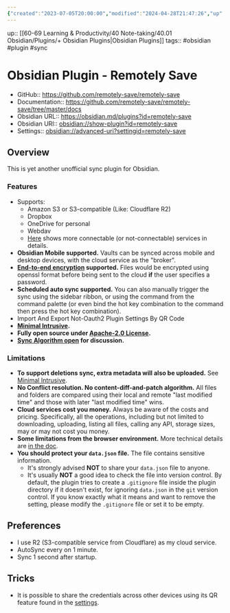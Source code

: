 ```yaml
---
{"created":"2023-07-05T20:00:00","modified":"2024-04-28T21:47:26","up":null,"tags":["obsidian","plugin"],"completed":null,"title":"Obsidian Plugin - Remotely Save","dg-publish":true,"permalink":"/60-69-learning-and-productivity/40-note-taking/40-01-obsidian/plugins/remotely-save/","dgPassFrontmatter":true,"updated":"2024-04-28T21:47:26"}
---
```



up:: [[60-69 Learning & Productivity/40 Note-taking/40.01 Obsidian/Plugins/+ Obsidian Plugins\|Obsidian Plugins]]
tags:: #obsidian #plugin #sync


# Obsidian Plugin - Remotely Save

- GitHub:: https://github.com/remotely-save/remotely-save
- Documentation:: https://github.com/remotely-save/remotely-save/tree/master/docs
- Obsidian URL:: https://obsidian.md/plugins?id=remotely-save
- Obsidian URI:: [obsidian://show-plugin?id=remotely-save](obsidian://show-plugin?id=remotely-save)
- Settings:: [obsidian://advanced-uri?settingid=remotely-save](obsidian://advanced-uri?settingid=remotely-save)

## Overview

This is yet another unofficial sync plugin for Obsidian.

### Features

- Supports:
    - Amazon S3 or S3-compatible (Like: Cloudflare R2)
    - Dropbox
    - OneDrive for personal
    - Webdav
    - [Here](https://github.com/remotely-save/remotely-save/blob/master/docs/services_connectable_or_not.md) shows more connectable (or not-connectable) services in details.
- **Obsidian Mobile supported.** Vaults can be synced across mobile and desktop devices, with the cloud service as the "broker".
- **[End-to-end encryption](https://github.com/remotely-save/remotely-save/blob/master/docs/encryption.md) supported.** Files would be encrypted using openssl format before being sent to the cloud **if** the user specifies a password.
- **Scheduled auto sync supported.** You can also manually trigger the sync using the sidebar ribbon, or using the command from the command palette (or even bind the hot key combination to the command then press the hot key combination).
- Import And Export Not-Oauth2 Plugin Settings By QR Code
- **[Minimal Intrusive](https://github.com/remotely-save/remotely-save/blob/master/docs/minimal_intrusive_design.md).**
- **Fully open source under [Apache-2.0 License](https://github.com/remotely-save/remotely-save/blob/master/LICENSE).**
- **[Sync Algorithm open](https://github.com/remotely-save/remotely-save/blob/master/docs/sync_algorithm_v2.md) for discussion.**

### Limitations

- **To support deletions sync, extra metadata will also be uploaded.** See [Minimal Intrusive](https://github.com/remotely-save/remotely-save/blob/master/docs/minimal_intrusive_design.md).
- **No Conflict resolution. No content-diff-and-patch algorithm.** All files and folders are compared using their local and remote "last modified time" and those with later "last modified time" wins.
- **Cloud services cost you money.** Always be aware of the costs and pricing. Specifically, all the operations, including but not limited to downloading, uploading, listing all files, calling any API, storage sizes, may or may not cost you money.
- **Some limitations from the browser environment.** More technical details are [in the doc](https://github.com/remotely-save/remotely-save/blob/master/docs/browser_env.md).
- **You should protect your `data.json` file.** The file contains sensitive information.
    - It's strongly advised **NOT** to share your `data.json` file to anyone.
    - It's usually **NOT** a good idea to check the file into version control. By default, the plugin tries to create a `.gitignore` file inside the plugin directory if it doesn't exist, for ignoring `data.json` in the `git` version control. If you know exactly what it means and want to remove the setting, please modify the `.gitignore` file or set it to be empty.

## Preferences

- I use R2 (S3-compatible service from Cloudflare) as my cloud service.
- AutoSync every on 1 minute.
- Sync 1 second after startup.

## Tricks

- It is possible to share the credentials across other devices using its QR feature found in the [settings](obsidian://advanced-uri?settingid=remotely-save).



